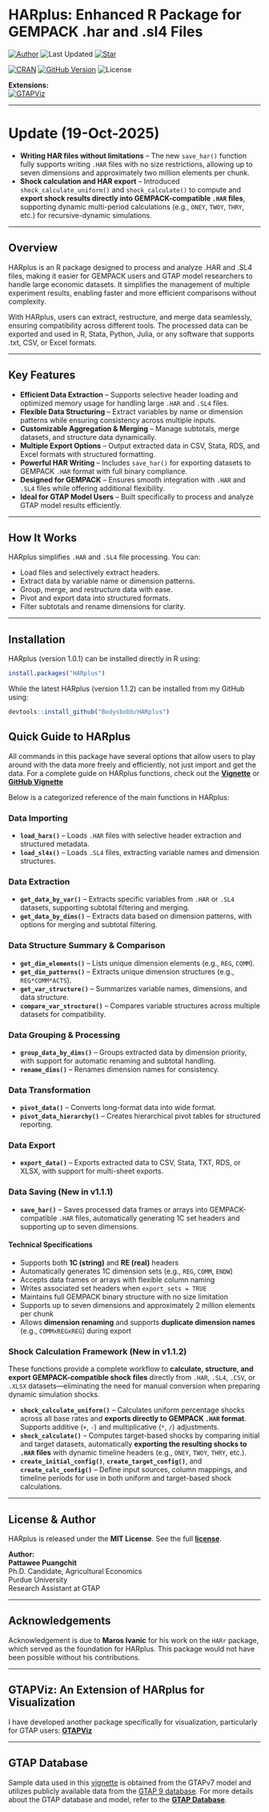# HARplus: Enhanced R Package for GEMPACK .har and .sl4 Files
[![Author](https://img.shields.io/badge/Pattawee.P-blue?label=Author)](https://www.pattawee-pp.com/)
![Last Updated](https://img.shields.io/github/last-commit/Bodysbobb/GTAPViz?label=Last%20Updated&color=blue) 
[![Star](https://img.shields.io/github/stars/Bodysbobb/HARplus?style=social)](https://github.com/Bodysbobb/HARplus/stargazers)

[![CRAN](https://www.r-pkg.org/badges/version/HARplus)](https://CRAN.R-project.org/package=HARplus)
[![GitHub Version](https://img.shields.io/github/v/tag/Bodysbobb/HARplus?label=GitHub%20Version&color=3CB371&sort=semver)](https://github.com/Bodysbobb/HARplus/releases/latest)
![License](https://img.shields.io/github/license/Bodysbobb/HARplus?color=3CB371)

**Extensions:**  
[![GTAPViz](https://img.shields.io/badge/GTAPViz-276DC3?style=flat-square&logo=r&logoColor=white)](https://www.pattawee-pp.com/GTAPViz/)

---

# Update (19-Oct-2025)

- **Writing HAR files without limitations** – The new `save_har()` function fully supports writing `.HAR` files with no size restrictions, allowing up to seven dimensions and approximately two million elements per chunk.  
- **Shock calculation and HAR export** – Introduced `shock_calculate_uniform()` and `shock_calculate()` to compute and **export shock results directly into GEMPACK-compatible `.HAR` files**, supporting dynamic multi-period calculations (e.g., `ONEY`, `TWOY`, `THRY`, etc.) for recursive-dynamic simulations.

---

## Overview

HARplus is an R package designed to process and analyze .HAR and .SL4 files, making it easier for GEMPACK users and GTAP model researchers to handle large economic datasets. It simplifies the management of multiple experiment results, enabling faster and more efficient comparisons without complexity.

With HARplus, users can extract, restructure, and merge data seamlessly, ensuring compatibility across different tools. The processed data can be exported and used in R, Stata, Python, Julia, or any software that supports .txt, CSV, or Excel formats.

---

## Key Features

- **Efficient Data Extraction** – Supports selective header loading and optimized memory usage for handling large `.HAR` and `.SL4` files.  
- **Flexible Data Structuring** – Extract variables by name or dimension patterns while ensuring consistency across multiple inputs.  
- **Customizable Aggregation & Merging** – Manage subtotals, merge datasets, and structure data dynamically.  
- **Multiple Export Options** – Output extracted data in CSV, Stata, RDS, and Excel formats with structured formatting.  
- **Powerful HAR Writing** – Includes `save_har()` for exporting datasets to GEMPACK `.HAR` format with full binary compliance.  
- **Designed for GEMPACK** – Ensures smooth integration with `.HAR` and `.SL4` files while offering additional flexibility.  
- **Ideal for GTAP Model Users** – Built specifically to process and analyze GTAP model results efficiently.  

---

## How It Works

HARplus simplifies `.HAR` and `.SL4` file processing. You can:
- Load files and selectively extract headers.
- Extract data by variable name or dimension patterns.
- Group, merge, and restructure data with ease.
- Pivot and export data into structured formats.
- Filter subtotals and rename dimensions for clarity.

---

## Installation

HARplus (version 1.0.1) can be installed directly in R using:
```r
install.packages("HARplus")
```

While the latest HARplus (version 1.1.2) can be installed from my GitHub using:
```r
devtools::install_github("Bodysbobb/HARplus")
```

## Quick Guide to HARplus

All commands in this package have several options that allow users to play around with the data more freely and efficiently, not just import and get the data. For a complete guide on HARplus functions, check out the **[Vignette](https://rpubs.com/Bodysbob/1273998/)** or **[GitHub Vignette](https://www.pattawee-pp.com/HARplus/)**

Below is a categorized reference of the main functions in HARplus:

### Data Importing
- **`load_harx()`** – Loads `.HAR` files with selective header extraction and structured metadata.  
- **`load_sl4x()`** – Loads `.SL4` files, extracting variable names and dimension structures.

### Data Extraction
- **`get_data_by_var()`** – Extracts specific variables from `.HAR` or `.SL4` datasets, supporting subtotal filtering and merging.  
- **`get_data_by_dims()`** – Extracts data based on dimension patterns, with options for merging and subtotal filtering.

### Data Structure Summary & Comparison
- **`get_dim_elements()`** – Lists unique dimension elements (e.g., `REG`, `COMM`).  
- **`get_dim_patterns()`** – Extracts unique dimension structures (e.g., `REG*COMM*ACTS`).  
- **`get_var_structure()`** – Summarizes variable names, dimensions, and data structure.  
- **`compare_var_structure()`** – Compares variable structures across multiple datasets for compatibility.

### Data Grouping & Processing
- **`group_data_by_dims()`** – Groups extracted data by dimension priority, with support for automatic renaming and subtotal handling.  
- **`rename_dims()`** – Renames dimension names for consistency.

### Data Transformation
- **`pivot_data()`** – Converts long-format data into wide format.  
- **`pivot_data_hierarchy()`** – Creates hierarchical pivot tables for structured reporting.

### Data Export
- **`export_data()`** – Exports extracted data to CSV, Stata, TXT, RDS, or XLSX, with support for multi-sheet exports.

### Data Saving (New in v1.1.1)
- **`save_har()`** – Saves processed data frames or arrays into GEMPACK-compatible `.HAR` files, automatically generating 1C set headers and supporting up to seven dimensions.  

#### Technical Specifications
- Supports both **1C (string)** and **RE (real)** headers  
- Automatically generates 1C dimension sets (e.g., `REG`, `COMM`, `ENDW`)  
- Accepts data frames or arrays with flexible column naming  
- Writes associated set headers when `export_sets = TRUE`  
- Maintains full GEMPACK binary structure with no size limitation  
- Supports up to seven dimensions and approximately 2 million elements per chunk  
- Allows **dimension renaming** and supports **duplicate dimension names** (e.g., `COMMxREGxREG`) during export  

### Shock Calculation Framework (New in v1.1.2)
These functions provide a complete workflow to **calculate, structure, and export GEMPACK-compatible shock files** directly from `.HAR`, `.SL4`, `.CSV`, or `.XLSX` datasets—eliminating the need for manual conversion when preparing dynamic simulation shocks.

- **`shock_calculate_uniform()`** – Calculates uniform percentage shocks across all base rates and **exports directly to GEMPACK `.HAR` format**. Supports additive (`+`, `-`) and multiplicative (`*`, `/`) adjustments.  
- **`shock_calculate()`** – Computes target-based shocks by comparing initial and target datasets, automatically **exporting the resulting shocks to `.HAR` files** with dynamic timeline headers (e.g., `ONEY`, `TWOY`, `THRY`, etc.).  
- **`create_initial_config()`**, **`create_target_config()`**, and **`create_calc_config()`** – Define input sources, column mappings, and timeline periods for use in both uniform and target-based shock calculations.  

---

## License & Author  

HARplus is released under the **MIT License**. See the full **[license](LICENSE)**.  

**Author:**  
**Pattawee Puangchit**  
Ph.D. Candidate, Agricultural Economics  
Purdue University  
Research Assistant at GTAP  

---

## Acknowledgements

Acknowledgement is due to **Maros Ivanic** for his work on the `HARr` package, which served as the foundation for HARplus. This package would not have been possible without his contributions.

---

## GTAPViz: An Extension of HARplus for Visualization

I have developed another package specifically for visualization, particularly for GTAP users: **[GTAPViz](https://www.pattawee-pp.com/GTAPViz/)**

---

## GTAP Database

Sample data used in this [vignette](https://rpubs.com/Bodysbob/1273998/) is obtained from the GTAPv7 model and utilizes publicly available data from the [GTAP 9 database](https://www.gtap.agecon.purdue.edu/databases/archives.asp). For more details about the GTAP database and model, refer to the **[GTAP Database](https://www.gtap.agecon.purdue.edu/)**.